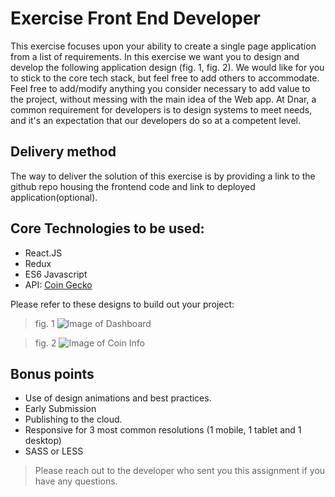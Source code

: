 
# Exercise Front End Developer
This exercise focuses upon your ability to create a single page application from a list of requirements. In this exercise we want you to design and develop the following application design (fig. 1, fig. 2). We would like for you to stick to the core tech stack, but feel free to add others to accommodate. Feel free to add/modify anything you consider necessary to add value to the project, without messing with the main idea of the Web app. At Dnar, a common requirement for developers is to design systems to meet needs, and it's an expectation that our developers do so at a competent level.

## Delivery method
The way to deliver the solution of this exercise is by providing a link to the github repo housing the frontend code and link to deployed application(optional). 

## Core Technologies to be used:
* React.JS
* Redux
* ES6 Javascript
* API: [Coin Gecko](https://www.coingecko.com/en/api#explore-api) 



Please refer to these designs to build out your project:

>fig. 1
![Image of Dashboard](https://i.imgur.com/F8Iy9Fz.png)


>fig. 2
![Image of Coin Info](https://i.imgur.com/UkOTtLw.png)

## Bonus points
* Use of design animations and best practices.
* Early Submission
* Publishing to the cloud.
* Responsive for 3 most common resolutions (1 mobile, 1 tablet and 1 desktop)
* SASS or LESS

>Please reach out to the developer who sent you this assignment if you have any questions.